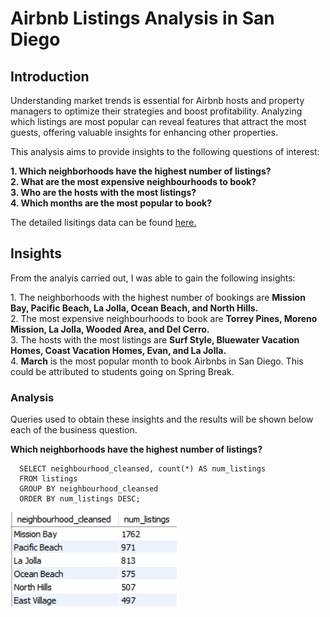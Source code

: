<!DOCTYPE html>
<html>
<h1>Airbnb Listings Analysis in San Diego</h1>
<h2>Introduction</h2>
<p>Understanding market trends is essential for Airbnb hosts and property managers to optimize their strategies and boost profitability. Analyzing which listings are most popular can reveal features that attract the most guests, offering valuable insights for enhancing other properties.</p>

<p>This analysis aims to provide insights to the following questions of interest:</p>
<p><b>
      1. Which neighborhoods have the highest number of listings? 
  <br>2. What are the most expensive neighbourhoods to book?
  <br>3. Who are the hosts with the most listings?
  <br>4. Which months are the most popular to book?
</b></p>

<p>The detailed lisitings data can be found <a href="https://insideairbnb.com/get-the-data/">here.</a>

<h2>Insights</h2>
<p>From the analyis carried out, I was able to gain the following insights:</p>
<p>
            1. The neighborhoods with the highest number of bookings are <b>Mission Bay, Pacific Beach, La Jolla, Ocean Beach, and North Hills.</b>
      <br> 2. The most expensive neighbourhoods to book are <b>Torrey Pines, Moreno Mission, La Jolla, Wooded Area, and Del Cerro.</b>
      <br> 3. The hosts with the most listings are <b>Surf Style, Bluewater Vacation Homes, Coast Vacation Homes, Evan, and La Jolla.</b>
      <br> 4. <b>March</b> is the most popular month to book Airbnbs in San Diego. This could be attributed to students going on Spring Break.
</p>

<h3>Analysis</h3>
<p>Queries used to obtain these insights and the results will be shown below each of the business question.</p>
<p><b>Which neighborhoods have the highest number of listings?</b></p>

<!-- which neighborhoods have the highest listings-->
      SELECT neighbourhood_cleansed, count(*) AS num_listings
      FROM listings
      GROUP BY neighbourhood_cleansed
      ORDER BY num_listings DESC;

<img src='q1.png'>
</html>
